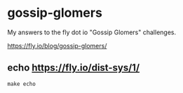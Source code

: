 # gossip-glomers
My answers to the fly dot io "Gossip Glomers" challenges.

https://fly.io/blog/gossip-glomers/


## echo https://fly.io/dist-sys/1/
`make echo`
